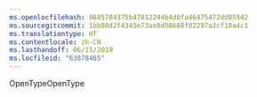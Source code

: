 ```yaml
---
ms.openlocfilehash: 8685784375b47812244b4d0fa46475472dd05942
ms.sourcegitcommit: 1bb00d2f4343e73ae8d58668f02297a3cf10a4c1
ms.translationtype: HT
ms.contentlocale: zh-CN
ms.lasthandoff: 06/15/2019
ms.locfileid: "63878465"
---
```

<span data-ttu-id="71e2b-101">OpenType</span><span class="sxs-lookup"><span data-stu-id="71e2b-101">OpenType</span></span>
